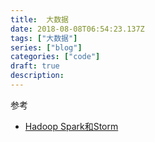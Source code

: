 ```yaml
---
title:  大数据
date: 2018-08-08T06:54:23.137Z
tags: ["大数据"]
series: ["blog"]
categories: ["code"]
draft: true
description:
---
```



参考

- [Hadoop Spark和Storm](https://www.huxiu.com/article/31457/1.html?f=zaker)